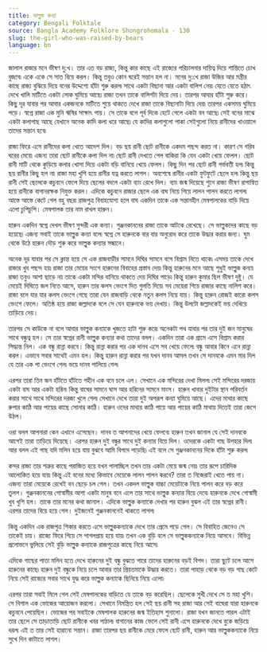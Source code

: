 ```yaml
---
title: ভাল্লুক কন্যা
category: Bengali Folktale
source: Bangla Academy Folklore Shongrohomala - 130
slug: the-girl-who-was-raised-by-bears
language: bn
---
```


জালাল রাজার মনে ভীষণ দু:খ। তার এত বড় রাজ্য, কিন্তু কার কাছে এই রাজ্যের পরিচালনার দায়িত্ব দিয়ে শান্তিতে চোখ বুজবে৷ একে একে সে সাত বিয়ে করল। কিন্তু তবুও কোন ঘরেই সন্তান হল না। মনের দু:খে রাজা উজির আর মন্ত্রীর কাছে রাজ্য বুঝিয়ে দিয়ে বনের উদ্দেশ্যে হাঁটা শুরু করল৷ সাথে একটা বিছানা আর একটা বালিশ নেয়৷ যেতে যেতে হঠাৎ দেখে খালি মাটিতে একটা লোক ঘুমিয়ে আছে৷ রাজা তখন তাকে বালিশটা দিয়ে দেয়। তারপর আবার হাঁটা শুরু করে। কিছু দূর যাবার পর আবার একজনকে মাটিতে শুয়ে থাকতে দেখে রাজা তাকে বিছানাটা দিয়ে দেয়৷ তারপর একসময় ঘুমিয়ে পড়ে। স্বপ্নে রাজা এক মুনি ঋষির সাক্ষাৎ পায়। সে তাকে বলে পূর্ব দিকে হেটে গেলে একটা বন আছে৷ সেই বনের মাঝে একটা কলাগাছ আছে যেখানে অনেক কাদি কলা ধরে আছে৷ যে কাদির কলাগুলো পাকা সেইগুলো নিয়ে রানীদের খাওয়ালে তাদের সন্তান হবে৷

রাজা ফিরে এসে রানীদের কলা খেতে আদেশ দিল। বড় ছয় রানী ছোট রানীকে একদম পছন্দ করত না। কারণ সে গরিব ঘরের মেয়ে৷ এজন্য তারা ছোট রানীকে কলা দিল না৷ ছোট রানী দেখতে পেল বাকিরা কি যেন একটা খেয়ে ফেলল। ছোট রানী মাটি থেকে কুড়িয়ে কলার খোসা দিয়ে একটা বড়ি বানিয়ে খেয়ে ফেলল। কিছু দিন পর ছোট রানী গর্ভবতী হল৷ কিন্তু ছয় রানীর কিছু হল না৷ রাজা মহা খুশি হয়ে রানীর যত্ন করতে লাগল। অবশেষে রানীর একটা ফুটফুটে ছেলে হল৷ কিন্তু ছয় রানী সেই ছেলেকে কচুবনে ফেলে দিয়ে ছেলের বদলে একটা ব্যাং রেখে দিল। ব্যাং জন্ম দিয়েছে শুনে রাজা ভীষণ রাগান্বিত হয়ে রানীকে বাগানরক্ষক নিযুক্ত করল। এদিকে কচুবনে রাজার ছেলে এক বাঘ নিয়ে গিয়ে লালন পালন করতে লাগল৷ আস্তে আস্তে কেটে গেল বহু বছর৷ রাজপুত্র বিবাহযোগ্য হলে বাঘ একদিন তাকে এক সন্তানহীন মেষপালকের বাড়ি দিয়ে এলো চুপিচুপি। মেষপালক তার নাম রাখল হারুন।

হারুন একদিন স্বপ্নে দেখল ভীষণ সুন্দরী এক কন্যা। গুঞ্জনকাননের রাজা তাকে আটকে রেখেছে। সে ভাল্লুকদের কাছে বড় হয়েছে৷ এজন্য সবাই তাকে ভাল্লুক কন্যা বলে৷ স্বপ্নে সে হারুনকে বার বার অনুরোধ করে তাকে উদ্ধার করার জন্য। ঘুম থেকে উঠে হারুন দৌড় শুরু করে ভাল্লুক কন্যার সন্ধানে।

অনেক দূর যাবার পর সে ক্লান্ত হয়ে সে এক রাজবাড়ীর সামনে দিঘির সামনে বসে বিশ্রাম নিতে থাকে৷ এসময় তাকে দেখে রাজার খুব পছন্দ হয়৷ রাজা তার মেয়ের সংগে হারুনের বিবাহের প্রস্তাব দেয়৷ কিন্তু হারুনের মনে আছে শুধুই ভাল্লুক কন্যা৷ রাজা তবুও আশা ছাড়ে না৷ তাকে একটা মন্দির বানিয়ে থাকতে দেয় দিঘির পাড়ে৷ কিন্তু হারুন কুমার ছিল ভীষণ দুষ্টু। যে মেয়েই দিঘিতে জল নিতে আসে, হারুন তার কলস ভেংগে দিত গুলতি দিয়ে৷ সব মেয়েরা গিয়ে রাজার কাছে নালিশ করে। রাজা বলে যার যার কলস ভেংগে গেছে তারা যেন রাজবাড়ি থেকে নতুন কলস নিয়ে যায়। কিন্তু হারুন রোজই কারো কলস ভেংগে ফেলে। অতিষ্ঠ হয়ে রাজা জল্লাদকে বলে সে যেন হারুনকে ভয় দেখায়। কিন্তু উলটো জল্লাদকেই ভয় দেখিয়ে তাড়িয়ে দেয়।

তারপর সে কাউকে না বলে আবার ভাল্লুক কন্যাকে খুজতে হাটা শুরু করে৷ অনেকটা পথ যাবার পর তার দুই জন মানুষের সাথে বন্ধুত্ব হল। সে তার স্বপ্নের রানী ভাল্লুক কন্যার কথা তাদের বলল। একদিন তারা এক গ্রামে এসে বিশ্রাম করার সিদ্ধান্ত নিল। এক বন্ধু রান্না করবে। কিন্তু রান্না করার পর এক দানব এসে সব খেয়ে ফেলে৷ বন্ধু আবার কিনে এনে রান্না করল। এভাবে সবার সাথেই এমন হল। কিন্তু হারুন রান্না করার পর যখন দানব আসল তখন সে দানবকে এমন মার দিল যে তার এক পা ভেংগে গেল৷ ভয়ে দানব পালিয়ে গেল৷

এরপর তারা তিন জন হাঁটতে হাঁটতে গহীন এক বনে চলে এল। সেখানে এক মন্দিরের দেখা মিলল৷ সেই মন্দিরের দরজায় একটা বাঘ আর একটা হরিন৷ কিন্তু বাঘের সামনে ঘাস আর হরিনের সামনে মাংস। হারুন খাবার দুইটার স্থান পরিবর্তন করার সাথে সাথে মন্দিরের দরজা খুলে গেল৷ সেখানে দেখে তারা দুই অপরূপ কন্যা ঘুমিয়ে আছে। এদের মাথার কাছে রুপার কাঠি আর পায়ের কাছে সোনার কাঠি। হারুন ওদের মাথার কাঠি পায়ে আর পায়ের কাঠি মাথায় দিতেই তারা জেগে উঠল।

ওরা বলল আপনারা কেন এখানে এসেছেন। দানব ত আপনাদের খেয়ে ফেলবে৷ হারুন তখন জানাল যে সেই দানবকে আগেই তারা তাড়িয়ে দিয়েছে। এরপর হারুন দুই বন্ধুর সাথে দুই কন্যার বিয়ে দিল। ওদেরকে একটা গাছ উপহার দিল৷ আর বলল এই গাছ যদি মলিন হয়ে যায় বুঝবে আমি বিপদে পড়েছি৷ এই বলে সে গুঞ্জনকাননের দিকে হাঁটা শুরু করল৷

কন্দর রাজা তার শত্রুর কাছে পরাজিত হয়ে যখন পালাচ্ছিল তখন তার একটা মেয়ে জন্ম নেয়৷ তার রূপে চারিদিক আলোকিত হয়ে যায়৷ কিন্তু এই বনের মধ্যে কিভাবে মেয়েকে লালন পালন করবে? তারা ত নিজেরাই খেতে পায় না। এজন্য তারা মেয়েকে রেখেই বন ছেড়ে চল গেল। তখন একদল ভাল্লুক বাচ্চা মেয়েটাকে নিয়ে পালন করে বড় করে তুলল। গুঞ্জনকাননের গোস্বামীর আশা একটা মানুষ বনে এলে তার সাথে ভাল্লুক কন্যার বিয়ে দেবে৷ হারুনকে দেখে গোস্বামী খুব খুশি হল। তাকে তার মনের কথা জানাল। এদিকে ভাল্লুক কন্যাকে দেখার পর হারুন বুঝল এই তার স্বপ্নের রানী। এরপর তাদের বিয়ে হয়ে গেল। দুইজনেই গুঞ্জনকাননেই থাকতে লাগল৷

কিন্তু একদিন এক রাজপুত্র শিকার করতে এসে ভাল্লুককন্যাকে দেখে তার প্রেমে পড়ে গেল। সে বিবাহিত জেনেও সে তাকেই চায়। রাজ্যে ফিরে গিয়ে সে পাগলপ্রায় হয়ে যায়৷ তখন এক বুড়ি বলে সে ভাল্লুককন্যাকে নিয়ে আসবে। বিভিন্ন প্রলোভনে ভুলিয়ে সেই বুড়ি ভাল্লুক কন্যাকে রাজপুত্রের কাছে নিয়ে আসে৷

এদিকে গাছের পাতা মলিন হতে দেখে হারুনের দুই বন্ধু বুঝতে পারে তাদের হারুনের বড়ই বিপদ। তারা ছুটে চলে আসে হারুনের কাছে৷ হারুন দুই বন্ধুকে নিয়ে চলে আবার তার প্রিয়তমাকে উদ্ধার করতে। তারা পাহাড় থেকে বড় বড় গাছ কেটে নিয়ে সেই রাজ্যের সবার সাথে যুদ্ধ করে ভাল্লুক কন্যাকে ছিনিয়ে নিয়ে এলো৷

এরপর তারা সবাই মিলে গেল সেই মেষপালকের বাড়িতে যে তাকে বড় করেছিল। ছেলেকে সুখী দেখে সে ত মহা খুশি। সে বিশাল এক ভোজের আয়োজন করলো। সেখানে নিমন্ত্রিত হল সেই ছয় রানী সহ রাজা আর সেই বাঘেরা যারা হারুনকে কচুবনে পেয়েছিল। ভোজের পর সবাইকে মেষপালক হারুনের জন্ম ইতিহাস শুনালো। রাজা যখন জানতে পারল এটাই তার ছেলে সে তাড়াতাড়ি ছোট রানীকে খবর পাঠাল৷ বাগানের কাজ ফেলে সেই রানী এসে হারুনকে দেখে বুকে জড়িয়ে ধরল৷ এই ত তার সেই হারানো সন্তান। রাজা তারপর ছয় রানীকে মেরে ফেলে ছোট রানী, হারুন আর ভাল্লুককন্যাকে নিয়ে সুখে দিন কাটাতে লাগল।
